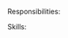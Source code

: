 <!-- Copyright (C) 2023  Kevin Sandom -->
<!-- do include src/util/blockBegin.md -->
<!-- do include ~!context!~/jobHeading.md -->

Responsibilities:

<!-- do filteredInclude responsibilities ~!context!~/responsibilities.md -->

Skills:

<!-- do filteredInclude skills ~!context!~/skills.md -->
<!-- do include src/util/blockEnd.md -->
